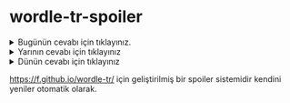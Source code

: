 # wordle-tr-spoiler

<details>
  <summary>Bugünün cevabı için tıklayınız.</summary>
  <br>
    <b> misal </b>
</details>

<details>
  <summary>Yarının cevabı için tıklayınız</summary>
  <br>
   <b> şikar </b>
</details>

<details>
  <summary>Dünün cevabı için tıklayınız </summary>
  <br>
  <b> tekçi </b>
</details>

https://f.github.io/wordle-tr/ için geliştirilmiş bir spoiler sistemidir kendini yeniler otomatik olarak.

